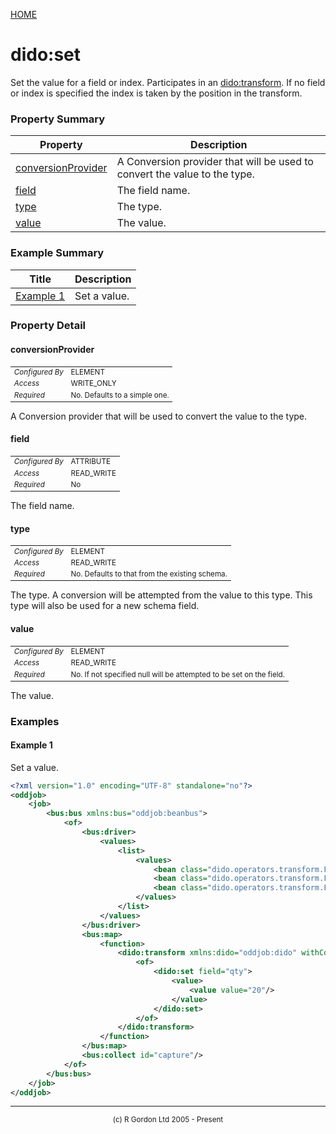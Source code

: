 [HOME](../../../README.md)
# dido:set

Set the value for a field or index. Participates in an [dido:transform](../../../dido/operators/transform/TransformationFactory.md). If
no field or index is specified the index is taken by the position in the transform.

### Property Summary

| Property | Description |
| -------- | ----------- |
| [conversionProvider](#propertyconversionProvider) | A Conversion provider that will be used to convert the value to the type. | 
| [field](#propertyfield) | The field name. | 
| [type](#propertytype) | The type. | 
| [value](#propertyvalue) | The value. | 


### Example Summary

| Title | Description |
| ----- | ----------- |
| [Example 1](#example1) | Set a value. |


### Property Detail
#### conversionProvider <a name="propertyconversionProvider"></a>

<table style='font-size:smaller'>
      <tr><td><i>Configured By</i></td><td>ELEMENT</td></tr>
      <tr><td><i>Access</i></td><td>WRITE_ONLY</td></tr>
      <tr><td><i>Required</i></td><td>No. Defaults to a simple one.</td></tr>
</table>

A Conversion provider that will be used to convert the value to the type.

#### field <a name="propertyfield"></a>

<table style='font-size:smaller'>
      <tr><td><i>Configured By</i></td><td>ATTRIBUTE</td></tr>
      <tr><td><i>Access</i></td><td>READ_WRITE</td></tr>
      <tr><td><i>Required</i></td><td>No</td></tr>
</table>

The field name.

#### type <a name="propertytype"></a>

<table style='font-size:smaller'>
      <tr><td><i>Configured By</i></td><td>ELEMENT</td></tr>
      <tr><td><i>Access</i></td><td>READ_WRITE</td></tr>
      <tr><td><i>Required</i></td><td>No. Defaults to that from the existing schema.</td></tr>
</table>

The type. A conversion will be attempted from the value to this type.
This type will also be used for a new schema field.

#### value <a name="propertyvalue"></a>

<table style='font-size:smaller'>
      <tr><td><i>Configured By</i></td><td>ELEMENT</td></tr>
      <tr><td><i>Access</i></td><td>READ_WRITE</td></tr>
      <tr><td><i>Required</i></td><td>No. If not specified null will be attempted to be set on the field.</td></tr>
</table>

The value.


### Examples
#### Example 1 <a name="example1"></a>

Set a value.
```xml
<?xml version="1.0" encoding="UTF-8" standalone="no"?>
<oddjob>
    <job>
        <bus:bus xmlns:bus="oddjob:beanbus">
            <of>
                <bus:driver>
                    <values>
                        <list>
                            <values>
                                <bean class="dido.operators.transform.FruitData" price="27.2" qty="5" type="Apple"/>
                                <bean class="dido.operators.transform.FruitData" price="31.6" qty="10" type="Orange"/>
                                <bean class="dido.operators.transform.FruitData" price="22.1" qty="7" type="Pear"/>
                            </values>
                        </list>
                    </values>
                </bus:driver>
                <bus:map>
                    <function>
                        <dido:transform xmlns:dido="oddjob:dido" withCopy="true">
                            <of>
                                <dido:set field="qty">
                                    <value>
                                        <value value="20"/>
                                    </value>
                                </dido:set>
                            </of>
                        </dido:transform>
                    </function>
                </bus:map>
                <bus:collect id="capture"/>
            </of>
        </bus:bus>
    </job>
</oddjob>
```



-----------------------

<div style='font-size: smaller; text-align: center;'>(c) R Gordon Ltd 2005 - Present</div>
